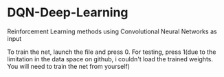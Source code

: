 # DQN-Deep-Learning
Reinforcement Learning methods using Convolutional Neural Networks as input


To train the net, launch the file and press 0.
For testing, press 1(due to the limitation in the data space on github, i couldn't load the trained weights. You will need to train the net from yourself)
